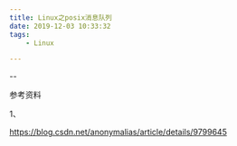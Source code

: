 ```yaml
---
title: Linux之posix消息队列
date: 2019-12-03 10:33:32
tags:
	- Linux

---
```


--

参考资料

1、

https://blog.csdn.net/anonymalias/article/details/9799645